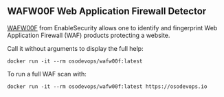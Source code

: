 ## WAFW00F Web Application Firewall Detector
[WAFW00F](https://github.com/EnableSecurity/wafw00f) from EnableSecurity allows one to identify and fingerprint Web Application Firewall (WAF) products protecting a website.

Call it without arguments to display the full help:

`docker run -it --rm osodevops/wafw00f:latest`

To run a full WAF scan with:

`docker run -it --rm osodevops/wafw00f:latest https://osodevops.io`